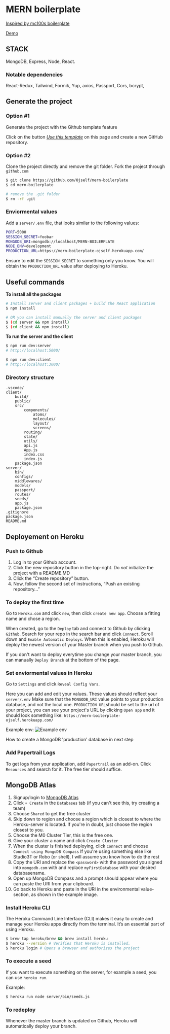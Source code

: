 # MERN boilerplate

[Inspired by mc100s boilerplate](https://github.com/mc100s/mern-hooks-boilerplate)

[Demo](https://mern-boilerplate-ojself.herokuapp.com/)

## STACK

MongoDB, Express, Node, React.

### Notable dependencies

React-Redux, Tailwind, Formik, Yup, axios,
Passport, Cors, bcrypt,

## Generate the project

### Option #1

Generate the project with the Github template feature

Click on the button [_Use this template_](https://github.com/Ojself/mern-boilerplate/generate) on this page and create a new GitHub repository.

### Option #2

Clone the project directly and remove the git folder.
Fork the project through `github.com`

```sh
$ git clone https://github.com/Ojself/mern-boilerplate
$ cd mern-boilerplate

# remove the .git folder
$ rm -rf .git
```

### Enviormental values

Add a `server/.env` file, that looks similar to the following values:

```sh
PORT=5000
SESSION_SECRET=foobar
MONGODB_URI=mongodb://localhost/MERN-BOILERPLATE
NODE_ENV=development
PRODUCTION_URL=https://mern-boilerplate-ojself.herokuapp.com/
```

Ensure to edit the `SESSION_SECRET` to something only you know.
You will obtain the `PRODUCTION_URL` value after deploying to Heroku.

## Useful commands

**To install all the packages**

```sh
# Install server and client packages + build the React application
$ npm install

# OR you can install manually the server and client packages
$ (cd server && npm install)
$ (cd client && npm install)
```

**To run the server and the client**

```sh
$ npm run dev:server
# http://localhost:5000/

$ npm run dev:client
# http://localhost:3000/
```

### Directory structure

```
.vscode/
client/
    build/
    public/
    src/
        components/
            atoms/
            molecules/
            layout/
            screens/
        routing/
        state/
        utils/
        api.js
        App.js
        index.css
        index.js
    package.json
server/
    bin/
    configs/
    middlewares/
    models/
    passport/
    routes/
    seeds/
    app.js
    package.json
.gitignore
package.json
README.md
```

## Deployement on Heroku

### Push to Github

1. Log in to your Github account.
2. Click the new repository button in the top-right. Do _not_ initialize the project with a README.MD
3. Click the “Create repository” button.
4. Now, follow the second set of instructions, “Push an existing repository…”

### To deploy the first time

Go to `Heroku.com` and click `new`, then click `create new app`. Choose a fitting name and chose a region.

When created, go to the `Deploy` tab and connect to Github by clicking `Github`. Search for your repo in the search bar
and click `Connect`. Scroll down and `Enable Automatic Deploys`. When this is enabled, Heroku will deploy the newest version
of your Master branch when you push to Github.

If you don't want to deploy everytime you change your master branch, you can manually `Deploy Branch` at the bottom of the page.

### Set enviormental values in Heroku

Go to `Settings` and click `Reveal Config Vars`.

Here you can add and edit your values. These values should reflect your `server/.env`
Make sure that the `MONGODB_URI` value points to your production database, and not the local one.
`PRODUCTION_URL`should be set to the url of your project,
you can see your project's URL by clicking `Open app` and it should look something like: `https://mern-boilerplate-ojself.herokuapp.com/`

Example env:
![Example env](https://i.imgur.com/J1NxHba.png)

How to create a MongoDB 'production' database in next step

### Add Papertrail Logs

To get logs from your application, add `Papertrail` as an add-on. Click `Resources` and search for it. The free tier should suffice.

## MongoDB Atlas

1. Signup/login to [MongoDB Atlas](https://www.mongodb.com/cloud/atlas)
2. Click `+ Create` in the `Databases` tab (if you can't see this, try creating a team)
3. Choose `Shared` to get the free cluster
4. Skip down to region and choose a region which is closest to where the Heroku-server is located.
   If you're in doubt, just choose the region closest to you.
5. Choose the M0 Cluster Tier, this is the free one.
6. Give your cluster a name and click `Create Cluster`
7. When the cluster is finished deploying, click `Connect` and choose `Connect using MongoDB Compass`
   If you're using something else like Studio3T or Robo (or shell), I will assume you know how to do the rest
8. Copy the URI and replace the `<password>` with the password you signed into `mongodb.com` with
   and replace `myFirstDatabase` with your desired databasename.
9. Open up MongoDB Compass and a prompt should appear where you can paste the URI from your clipboard.
10. Go back to Heroku and paste in the URI in the environmental value-section, as shown in the example image.

### Install Heroku CLI

The Heroku Command Line Interface (CLI) makes it easy to create and manage your Heroku apps directly from the terminal. It’s an essential part of using Heroku.

```sh
$ brew tap heroku/brew && brew install heroku
$ heroku --version # Verifies that Heroku is installed.
$ heroku login # Opens a browser and authorizes the project
```

### To execute a seed

If you want to execute something on the server, for example a seed, you can use `heroku run`.

Example:

```sh
$ heroku run node server/bin/seeds.js
```

### To redeploy

Whenever the master branch is updated on Github, Heroku will automatically deploy your branch.
